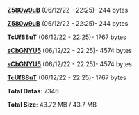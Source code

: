 [**Z580w9uB**](/data/Z580w9uB.txt) (06/12/22 - 22:25)- 244 bytes

[**Z580w9uB**](/data/Z580w9uB.txt) (06/12/22 - 22:25)- 244 bytes

[**TcUf88uT**](/data/TcUf88uT.txt) (06/12/22 - 22:25)- 1767 bytes

[**sCbGNYU5**](/data/sCbGNYU5.txt) (06/12/22 - 22:25)- 4574 bytes

[**sCbGNYU5**](/data/sCbGNYU5.txt) (06/12/22 - 22:25)- 4574 bytes

[**TcUf88uT**](/data/TcUf88uT.txt) (06/12/22 - 22:25)- 1767 bytes

**Total Datas**: 7346

**Total Size**: 43.72 MB / 43.7 MB